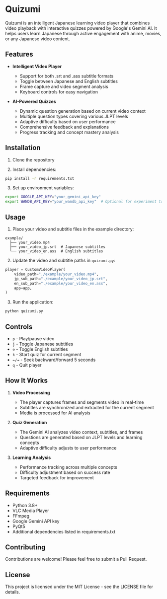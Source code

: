 # Quizumi

Quizumi is an intelligent Japanese learning video player that combines video playback with interactive quizzes powered by Google's Gemini AI. It helps users learn Japanese through active engagement with anime, movies, or any Japanese video content.

## Features

- **Intelligent Video Player**
  - Support for both .srt and .ass subtitle formats
  - Toggle between Japanese and English subtitles
  - Frame capture and video segment analysis
  - Keyboard controls for easy navigation

- **AI-Powered Quizzes**
  - Dynamic question generation based on current video context
  - Multiple question types covering various JLPT levels
  - Adaptive difficulty based on user performance
  - Comprehensive feedback and explanations
  - Progress tracking and concept mastery analysis

## Installation

1. Clone the repository

2. Install dependencies:
```bash
pip install -r requirements.txt
```

3. Set up environment variables:
```bash
export GOOGLE_API_KEY="your_gemini_api_key"
export WANDB_API_KEY="your_wandb_api_key"  # Optional for experiment tracking
```

## Usage

1. Place your video and subtitle files in the example directory:
```
example/
  ├── your_video.mp4
  ├── your_video_jp.srt  # Japanese subtitles
  └── your_video_en.ass  # English subtitles
```

2. Update the video and subtitle paths in `quizumi.py`:
```python
player = CustomVideoPlayer(
    video_path="./example/your_video.mp4",
    jp_sub_path="./example/your_video_jp.srt",
    en_sub_path="./example/your_video_en.ass",
    app=app,
)
```

3. Run the application:
```bash
python quizumi.py
```

## Controls

- `p` - Play/pause video
- `j` - Toggle Japanese subtitles
- `e` - Toggle English subtitles
- `k` - Start quiz for current segment
- `←/→` - Seek backward/forward 5 seconds
- `q` - Quit player

## How It Works

1. **Video Processing**
   - The player captures frames and segments video in real-time
   - Subtitles are synchronized and extracted for the current segment
   - Media is processed for AI analysis

2. **Quiz Generation**
   - The Gemini AI analyzes video context, subtitles, and frames
   - Questions are generated based on JLPT levels and learning concepts
   - Adaptive difficulty adjusts to user performance

3. **Learning Analysis**
   - Performance tracking across multiple concepts
   - Difficulty adjustment based on success rate
   - Targeted feedback for improvement

## Requirements

- Python 3.8+
- VLC Media Player
- FFmpeg
- Google Gemini API key
- PyQt5
- Additional dependencies listed in requirements.txt

## Contributing

Contributions are welcome! Please feel free to submit a Pull Request.

## License

This project is licensed under the MIT License - see the LICENSE file for details.